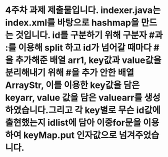 # 4주차 과제 제출물입니다. indexer.java는 index.xml를 바탕으로 hashmap을 만드는 것입니다. id를 구분하기 위해 구분자 #과 :를 이용해 split 하고 id가 넘어갈 때마다 #을 추가해준 배열 arr1, key값과 value값을 분리해내기 위해 #을 추가 안한 배열 ArrayStr, 이를 이용한 key값을 담은 keyarr, value 값을 담은 valuearr를 생성하였습니다.그리고 각 key별로 무슨 id값에 출현했는지 idlist에 담아 이중for문을 이용하여 keyMap.put 인자값으로 넘겨주었습니다.
